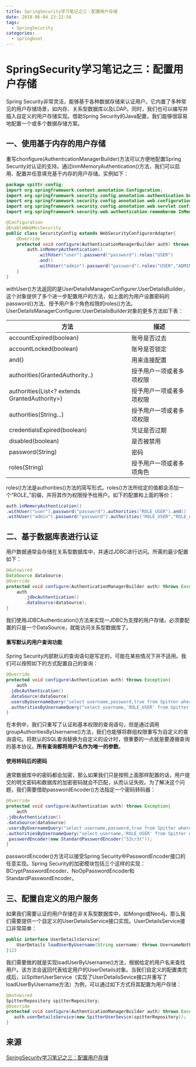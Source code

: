 ```yaml
---
title: SpringSecurity学习笔记之三：配置用户存储
date: 2018-06-04 23:22:58
tags: 
  - SpringSecurity
categories:
  - springboot
---
```


#  SpringSecurity学习笔记之三：配置用户存储

Spring Security非常灵活，能够基于各种数据存储来认证用户。它内置了多种常见的用户存储场景，如内存、关系型数据库以及LDAP。同时，我们也可以编写并插入自定义的用户存储实现。借助Spring Security的Java配置，我们能够很容易地配置一个或多个数据存储方案。

## 一、使用基于内存的用户存储

重写chonfigure(AuthenticationManagerBuilder)方法可以方便地配置Spring Security对认证的支持。通过inmMemoryAuthentication()方法，我们可以启用、配置并任意填充基于内存的用户存储。实例如下：

```java
package spittr.config;
import org.springframework.context.annotation.Configuration;
import org.springframework.security.config.annotation.authentication.builders.AuthenticationManagerBuilder;
import org.springframework.security.config.annotation.web.configuration.WebSecurityConfigurerAdapter;
import org.springframework.security.config.annotation.web.servlet.configuration.EnableWebMvcSecurity;
import org.springframework.security.web.authentication.rememberme.InMemoryTokenRepositoryImpl;

@Configuration
@EnableWebMvcSecurity
public class SecurityConfig extends WebSecurityConfigurerAdapter{
    @Override
    protected void configure(AuthenticationManagerBuilder auth) throws Exception{
        auth.inMemoryAuthentication()
            .withUser("user").password("password").roles("USER")
            .and()
            .withUser("admin").password("password").roles("USER","ADMIN");
    }
}
```

withUser()方法返回的是UserDetailsManagerConfigurer.UserDetailsBuilder，这个对象提供了多个进一步配置用户的方法，如上面的为用户设置密码的password()方法、授予用户多个角色权限的roles()方法。UserDetailsManagerConfigurer.UserDetailsBuilder对象的更多方法如下表：

| 方法                                          | 描述                     |
| --------------------------------------------- | ------------------------ |
| accountExpired(boolean)                       | 账号是否过去             |
| accountLocked(boolean)                        | 账号是否锁定             |
| and()                                         | 用来连接配置             |
| authorities(GrantedAuthority..)               | 授予用户一项或者多项权限 |
| authorities(List<? extends GrantedAuthority>) | 授予用户一项或者多项权限 |
| authorities(String...)                        | 授予用户一项或者多项权限 |
| credentialsExpired(boolean)                   | 凭证是否过期             |
| disabled(boolean)                             | 是否被禁用               |
| password(String)                              | 密码                     |
| roles(String)                                 | 授予用户一项或者多项角色 |

roles()方法是authorities()方法的简写形式。roles()方法所给定的值都会添加一个“ROLE_”前缀，并将其作为权限授予给用户。如下的配置和上面的等价：

```java
auth.inMemoryAuthentication()
.withUser("user").password("password").authorities("ROLE_USER").and()
.withUser("admin").password("password").authorities("ROLE_USER","ROLE_ADMIN");
```

## 二、基于数据库表进行认证

用户数据通常会存储在关系型数据库中，并通过JDBC进行访问。所需的最少配置如下：

```java
@Autowired
DataSource dataSource;
@Override
protected void configure(AuthenticationManagerBuilder auth) throws Exception{
    auth
       .jdbcAuthentication()
       .dataSource(dataSource);
}
```

我们使用JDBCAuthentication()方法来实现一JDBC为支撑的用户存储，必须要配置的只是一个DataSource，就能访问关系型数据库了。

#### 重写默认的用户查询功能

Spring Security内部默认的查询语句是写定的，可能在某些情况下并不适用。我们可以按照如下的方式配置自己的查询：

```java
@Override
protected void configure(Authentication auth) throws Exception{
    auth
 .jdbcAuthentication()
 .dataSource(dataSource)
 .usersByUsernameQuery("select username,password,true from Spitter where username=?")
 .authoritiesByUsernameQuery("select username,'ROLE_USER' from Spitter where username=?");
}
```

在本例中，我们只重写了认证和基本权限的查询语句，但是通过调用groupAuthoritiesByUsername()方法，我们也能够将群组权限重写为自定义的查询语句。将默认的SQL查询替换为自定义的设计时，很重要的一点就是要遵循查询的基本协议。**所有查询都将用户名作为唯一的参数**。

#### 使用转码后的密码

通常数据库中的密码都会加密，那么如果我们只是按照上面那样配置的话，用户提交的明文密码和数据库的加密密码就会不匹配，从而认证失败。为了解决这个问题，我们需要借助passwordEncoder()方法指定一个密码转码器：

```java
@Override
protected void configure(Authentication auth) throws Exception{
    auth
.jdbcAuthentication()
.dataSource(dataSource)
.usersByUsernameQuery("select username,password,true from Spitter where username=?")
.authoritiesByUsernameQuery("select username,'ROLE_USER' from Spitter where username=?")
 passwordEncoder(new StandardPasswordEncoder("53cr3t"));
}
```

passwordEncoder()方法可以接受Spring Security中PasswordEncoder接口的任意实现。Spring Security的加密模块包括三个这样的实现：BCryptPasswordEncoder、NoOpPasswordEncoder和StandardPasswordEncoder。

## 三、配置自定义的用户服务

如果我们需要认证的用户存储在非关系型数据库中，如Mongo或Neo4j，那么我们需要提供一个自定义的UserDetailsService接口实现。UserDetailsService接口非常简单：

```java
public interface UserDetailsService{
    UserDetails loadUserByUsername(String username) throws UsernameNotFoundException;
}123
```

我们需要做的就是实现loadUserByUsername()方法，根据给定的用户名来查找用户。该方法会返回代表给定用户的UserDetails对象。当我们自定义的配置类完成后，以SpitterUserService（实现了UserDetailsSevice接口并重写了loadUserByUsername方法）为例，可以通过如下方式将其配置为用户存储：

```java
@Autowired
SpitterRepository spitterRepository;
@Override
protected void configure(AuthenticationManagerBuilder auth) throws Exception{
   auth.userDetailsService(new SpitterUserSevice(spitterRepository));
}
```

## 来源

[SpringSecurity学习笔记之三：配置用户存储](https://blog.csdn.net/zhoucheng05_13/article/details/60467089)

